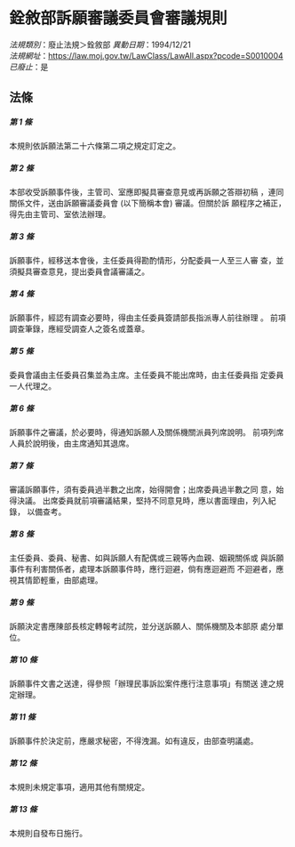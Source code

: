 # 銓敘部訴願審議委員會審議規則

*法規類別*：廢止法規＞銓敘部
*異動日期*：1994/12/21  
*法規網址*：https://law.moj.gov.tw/LawClass/LawAll.aspx?pcode=S0010004
*已廢止*：是


## 法條
##### 第 1 條
本規則依訴願法第二十六條第二項之規定訂定之。

##### 第 2 條
本部收受訴願事件後，主管司、室應即擬具審查意見或再訴願之答辯初稿
，連同關係文件，送由訴願審議委員會 (以下簡稱本會) 審議。但關於訴
願程序之補正，得先由主管司、室依法辦理。

##### 第 3 條
訴願事件，經移送本會後，主任委員得勘酌情形，分配委員一人至三人審
查，並須擬具審查意見，提出委員會議審議之。

##### 第 4 條
訴願事件，經認有調查必要時，得由主任委員簽請部長指派專人前往辦理
。
前項調查筆錄，應經受調查人之簽名或蓋章。

##### 第 5 條
委員會議由主任委員召集並為主席。主任委員不能出席時，由主任委員指
定委員一人代理之。

##### 第 6 條
訴願事件之審議，於必要時，得通知訴願人及關係機關派員列席說明。
前項列席人員於說明後，由主席通知其退席。

##### 第 7 條
審議訴願事件，須有委員過半數之出席，始得開會；出席委員過半數之同
意，始得決議。
出席委員就前項審議結果，堅持不同意見時，應以書面理由，列入紀錄，
以備查考。

##### 第 8 條
主任委員、委員、秘書、如與訴願人有配偶或三親等內血親、姻親關係或
與訴願事件有利害關係者，處理本訴願事件時，應行迴避，倘有應迴避而
不迴避者，應視其情節輕重，由部處理。

##### 第 9 條
訴願決定書應陳部長核定轉報考試院，並分送訴願人、關係機關及本部原
處分單位。

##### 第 10 條
訴願事件文書之送達，得參照「辦理民事訴訟案件應行注意事項」有關送
達之規定辦理。

##### 第 11 條
訴願事件於決定前，應嚴求秘密，不得洩漏。如有違反，由部查明議處。

##### 第 12 條
本規則未規定事項，適用其他有關規定。

##### 第 13 條
本規則自發布日施行。


